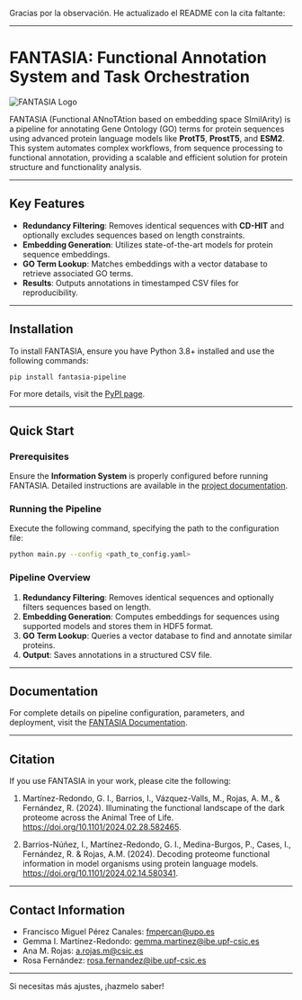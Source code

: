 Gracias por la observación. He actualizado el README con la cita faltante:

---

# FANTASIA: Functional Annotation System and Task Orchestration

![FANTASIA Logo](img/FANTASIA_logo.png)

FANTASIA (Functional ANnoTAtion based on embedding space SImilArity) is a pipeline for annotating Gene Ontology (GO) terms for protein sequences using advanced protein language models like **ProtT5**, **ProstT5**, and **ESM2**. This system automates complex workflows, from sequence processing to functional annotation, providing a scalable and efficient solution for protein structure and functionality analysis.

---

## Key Features

- **Redundancy Filtering**: Removes identical sequences with **CD-HIT** and optionally excludes sequences based on length constraints.
- **Embedding Generation**: Utilizes state-of-the-art models for protein sequence embeddings.
- **GO Term Lookup**: Matches embeddings with a vector database to retrieve associated GO terms.
- **Results**: Outputs annotations in timestamped CSV files for reproducibility.

---

## Installation

To install FANTASIA, ensure you have Python 3.8+ installed and use the following commands:

```bash
pip install fantasia-pipeline
```

For more details, visit the [PyPI page](https://protein-metamorphisms-is.readthedocs.io/en/latest/pipelines/fantasia.html).

---

## Quick Start

### Prerequisites

Ensure the **Information System** is properly configured before running FANTASIA. Detailed instructions are available in the [project documentation](../../README.md).

### Running the Pipeline

Execute the following command, specifying the path to the configuration file:

```bash
python main.py --config <path_to_config.yaml>
```

### Pipeline Overview

1. **Redundancy Filtering**: Removes identical sequences and optionally filters sequences based on length.
2. **Embedding Generation**: Computes embeddings for sequences using supported models and stores them in HDF5 format.
3. **GO Term Lookup**: Queries a vector database to find and annotate similar proteins.
4. **Output**: Saves annotations in a structured CSV file.

---

## Documentation

For complete details on pipeline configuration, parameters, and deployment, visit the [FANTASIA Documentation](https://protein-metamorphisms-is.readthedocs.io/en/latest/pipelines/fantasia.html).

---

## Citation

If you use FANTASIA in your work, please cite the following:

1. Martínez-Redondo, G. I., Barrios, I., Vázquez-Valls, M., Rojas, A. M., & Fernández, R. (2024). Illuminating the functional landscape of the dark proteome across the Animal Tree of Life.  
   https://doi.org/10.1101/2024.02.28.582465.

2. Barrios-Núñez, I., Martínez-Redondo, G. I., Medina-Burgos, P., Cases, I., Fernández, R. & Rojas, A.M. (2024). Decoding proteome functional information in model organisms using protein language models.  
   https://doi.org/10.1101/2024.02.14.580341.

---

## Contact Information

- Francisco Miguel Pérez Canales: fmpercan@upo.es  
- Gemma I. Martínez-Redondo: gemma.martinez@ibe.upf-csic.es  
- Ana M. Rojas: a.rojas.m@csic.es  
- Rosa Fernández: rosa.fernandez@ibe.upf-csic.es  

---

Si necesitas más ajustes, ¡hazmelo saber!